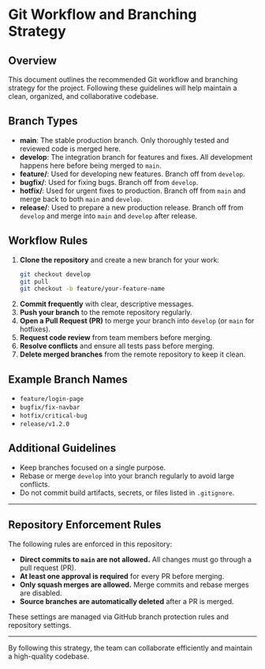 # Git Workflow and Branching Strategy

## Overview

This document outlines the recommended Git workflow and branching strategy for the project. Following these guidelines will help maintain a clean, organized, and collaborative codebase.

## Branch Types

- **main**: The stable production branch. Only thoroughly tested and reviewed code is merged here.
- **develop**: The integration branch for features and fixes. All development happens here before being merged to `main`.
- **feature/**: Used for developing new features. Branch off from `develop`.
- **bugfix/**: Used for fixing bugs. Branch off from `develop`.
- **hotfix/**: Used for urgent fixes to production. Branch off from `main` and merge back to both `main` and `develop`.
- **release/**: Used to prepare a new production release. Branch off from `develop` and merge into `main` and `develop` after release.

## Workflow Rules

1. **Clone the repository** and create a new branch for your work:
   ```sh
   git checkout develop
   git pull
   git checkout -b feature/your-feature-name
   ```
2. **Commit frequently** with clear, descriptive messages.
3. **Push your branch** to the remote repository regularly.
4. **Open a Pull Request (PR)** to merge your branch into `develop` (or `main` for hotfixes).
5. **Request code review** from team members before merging.
6. **Resolve conflicts** and ensure all tests pass before merging.
7. **Delete merged branches** from the remote repository to keep it clean.

## Example Branch Names

- `feature/login-page`
- `bugfix/fix-navbar`
- `hotfix/critical-bug`
- `release/v1.2.0`

## Additional Guidelines

- Keep branches focused on a single purpose.
- Rebase or merge `develop` into your branch regularly to avoid large conflicts.
- Do not commit build artifacts, secrets, or files listed in `.gitignore`.

---

## Repository Enforcement Rules

The following rules are enforced in this repository:

- **Direct commits to `main` are not allowed.** All changes must go through a pull request (PR).
- **At least one approval is required** for every PR before merging.
- **Only squash merges are allowed.** Merge commits and rebase merges are disabled.
- **Source branches are automatically deleted** after a PR is merged.

These settings are managed via GitHub branch protection rules and repository settings.

---

By following this strategy, the team can collaborate efficiently and maintain a high-quality codebase.

